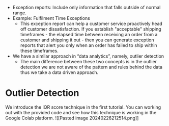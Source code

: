 - Exception reports: Include only information that falls outside of normal range.
- Example: Fulfilment Time Exceptions
	- This exception report can help a customer service proactively head off customer dissatisfaction. If you establish "acceptable" shipping timeframes - the elapsed time between receiving an order from a customer and shipping it out - then you can generate exception reports that alert you only when an order has failed to ship within these timeframes.
- We have a similar approach in “data analytics”, namely, outlier detection
	- The main difference between these two concepts is in the outlier detection we are not aware of the pattern and rules behind the data thus we take a data driven approach.
# Outlier Detection
We introduce the IQR score technique in the first tutorial. You can working out with the provided code and see how this technique is working in the Google Colab platform.
![[Pasted image 20240226212514.png]]